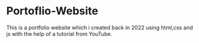 # Portoflio-Website

This is a portfolio website which i created back in 2022 using html,css and js with the help of a tutorial from YouTube.
